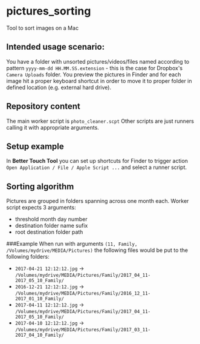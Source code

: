 # pictures_sorting
Tool to sort images on a Mac

## Intended usage scenario:
You have a folder with unsorted pictures/videos/files named according to pattern `yyyy-mm-dd HH.MM.SS.extension` - this is the case for Dropbox's `Camera Uploads` folder. You preview the pictures in Finder and for each image hit a proper keyboard shortcut in order to move it to proper folder in defined location (e.g. external hard drive).

## Repository content
The main worker script is `photo_cleaner.scpt`
Other scripts are just runners calling it with appropriate arguments.

## Setup example
In **Better Touch Tool** you can set up shortcuts for Finder to trigger action `Open Application / File / Apple Script ...` and select a runner script.

## Sorting algorithm
Pictures are grouped in folders spanning across one month each.
Worker script expects 3 arguments:
* threshold month day number
* destination folder name sufix
* root destination folder path

###Example
When run with arguments `(11, Family, /Volumes/mydrive/MEDIA/Pictures)`
the following files would be put to the following folders: 

* `2017-04-21 12:12:12.jpg` -> `/Volumes/mydrive/MEDIA/Pictures/Family/2017_04_11-2017_05_10_Family/`
* `2016-12-21 12:12:12.jpg` -> `/Volumes/mydrive/MEDIA/Pictures/Family/2016_12_11-2017_01_10_Family/`
* `2017-04-11 12:12:12.jpg` -> `/Volumes/mydrive/MEDIA/Pictures/Family/2017_04_11-2017_05_10_Family/`
* `2017-04-10 12:12:12.jpg` -> `/Volumes/mydrive/MEDIA/Pictures/Family/2017_03_11-2017_04_10_Family/`
